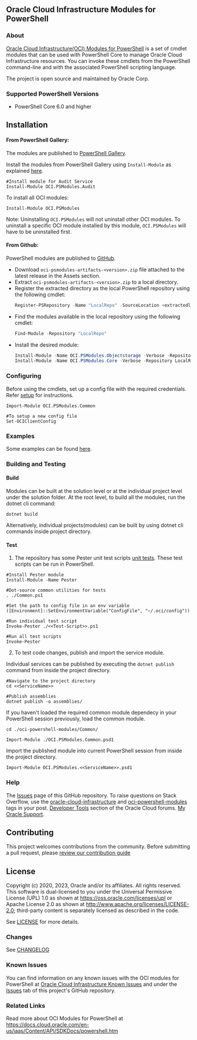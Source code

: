 ## Oracle Cloud Infrastructure Modules for PowerShell

### About

[Oracle Cloud Infrastructure(OCI) Modules for PowerShell](https://docs.cloud.oracle.com/en-us/iaas/Content/API/SDKDocs/powershell.htm) is a set of cmdlet modules that can be used with PowerShell Core to manage Oracle Cloud Infrastructure resources. You can invoke these cmdlets from the PowerShell command-line and with the associated PowerShell scripting language.

The project is open source and maintained by Oracle Corp.

### Supported PowerShell Versions

- PowerShell Core 6.0 and higher

## Installation
#### From PowerShell Gallery:
The modules are published to [PowerShell Gallery](https://www.powershellgallery.com/).

Install the modules from PowerShell Gallery using `Install-Module` as explained [here](https://docs.microsoft.com/en-us/powershell/module/powershellget/install-module).

```
#Install module for Audit Service
Install-Module OCI.PSModules.Audit
```

To install all OCI modules:
```
Install-Module OCI.PSModules
```
Note: Uninstalling `OCI.PSModules` will not uninstall other OCI modules. To uninstall a specific OCI module installed by this module, `OCI.PSModules` will have to be uninstalled first.

#### From Github:
PowerShell modules are published to [GitHub](https://github.com/oracle/oci-powershell-modules/releases).

* Download `oci-psmodules-artifacts-<version>.zip` file attached to the latest release in the Assets section.
* Extract `oci-psmodules-artifacts-<version>.zip` to a local directory.
* Register the extracted directory as the local PowerShell repository using the following cmdlet:
    ```powershell
    Register-PSRepository -Name "LocalRepo" -SourceLocation <extractedlocation>
    ```
* Find the modules available in the local repository using the following cmdlet:
    ```powershell
    Find-Module -Repository "LocalRepo"
    ```
* Install the desired module:
    ```powershell
    Install-Module -Name OCI.PSModules.Objectstorage -Verbose -Repository LocalRepo
    Install-Module -Name OCI.PSModules.Core -Verbose -Repository LocalRepo
    ```

### Configuring

Before using the cmdlets, set up a config file with the required credentials. Refer [setup](https://docs.cloud.oracle.com/en-us/iaas/Content/API/SDKDocs/powershellgettingstarted.htm#powershellsdkgettingstarted_topic_setup) for instructions.

```
Import-Module OCI.PSModules.Common

#To setup a new config file
Set-OCIClientConfig
```

### Examples

Some examples can be found [here](/Examples).

### Building and Testing

#### Build

Modules can be built at the solution level or at the individual project level under the solution folder.
At the root level, to build all the modules, run the dotnet cli command:

```
dotnet build
```

Alternatively, individual projects(modules) can be built by using dotnet cli commands inside project directory.

#### Test

1. The repository has some Pester unit test scripts [unit tests](/Tests).
These test scripts can be run in PowerShell.

```
#Install Pester module
Install-Module -Name Pester

#Dot-source common utilities for tests
. ./Common.ps1

#Set the path to config file in an env variable
([Environment]::SetEnvironmentVariable("ConfigFile", "~/.oci/config"))

#Run individual test script
Invoke-Pester ./<<Test-Script>>.ps1

#Run all test scripts
Invoke-Pester
```
2. To test code changes, publish and import the service module.

Individual services can be published by executing the `dotnet publish` command from inside the project directory.
```
#Navigate to the project directory
cd <<ServiceName>>

#Publish assemblies
dotnet publish -o assemblies/
```
If you haven't loaded the required common module dependecy in your PowerShell session previously, load the common module.
```
cd ./oci-powershell-modules/Common/

Import-Module ./OCI.PSModules.Common.psd1
```

Import the published module into current PowerShell session from inside the project directory.
```
Import-Module OCI.PSModules.<<ServiceName>>.psd1
```

### Help

The [Issues](https://github.com/oracle/oci-powershell-modules/issues) page of this GitHub repository.
To raise questions on Stack Overflow, use the [oracle-cloud-infrastructure](https://stackoverflow.com/questions/tagged/oracle-cloud-infrastructure) and [oci-powershell-modules](https://stackoverflow.com/questions/tagged/oci-powershell-modules) tags in your post.
[Developer Tools](https://community.oracle.com/community/groundbreakers/oracle-cloud/cloud-infrastructure/content) section of the Oracle Cloud forums.
[My Oracle Support](https://support.oracle.com/portal/).

## Contributing

This project welcomes contributions from the community. Before submitting a pull request, please [review our contribution guide](./CONTRIBUTING.md)

## License

Copyright (c) 2020, 2023, Oracle and/or its affiliates. All rights reserved. This software is dual-licensed to you under the Universal Permissive License (UPL) 1.0 as shown at https://oss.oracle.com/licenses/upl or Apache License 2.0 as shown at http://www.apache.org/licenses/LICENSE-2.0; third-party content is separately licensed as described in the code.

See [LICENSE](https://github.com/oracle/oci-powershell-modules/blob/master/License.txt) for more details.

### Changes

See [CHANGELOG](https://github.com/oracle/oci-powershell-modules/blob/master/CHANGELOG.md)

### Known Issues

You can find information on any known issues with the OCI modules for PowerShell at [Oracle Cloud Infrastructure Known Issues](https://docs.cloud.oracle.com/en-us/iaas/Content/knownissues.htm) and under the [Issues](https://github.com/oracle/oci-powershell-modules/Issues) tab of this project's GitHub repository.

### Related Links

Read more about OCI Modules for PowerShell at https://docs.cloud.oracle.com/en-us/iaas/Content/API/SDKDocs/powershell.htm

